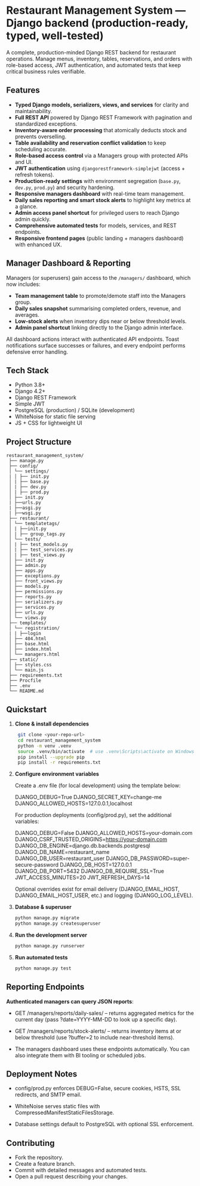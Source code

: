 # Restaurant Management System — Django backend (production-ready, typed, well-tested)

A complete, production-minded Django REST backend for restaurant operations. Manage menus, inventory, tables, reservations, and orders with role-based access, JWT authentication, and automated tests that keep critical business rules verifiable.

## Features

- **Typed Django models, serializers, views, and services** for clarity and maintainability.
- **Full REST API** powered by Django REST Framework with pagination and standardized exceptions.
- **Inventory-aware order processing** that atomically deducts stock and prevents overselling.
- **Table availability and reservation conflict validation** to keep scheduling accurate.
- **Role-based access control** via a Managers group with protected APIs and UI.
- **JWT authentication** using `djangorestframework-simplejwt` (access + refresh tokens).
- **Production-ready settings** with environment segregation (`base.py`, `dev.py`, `prod.py`) and security hardening.
- **Responsive managers dashboard** with real-time team management.
- **Daily sales reporting and smart stock alerts** to highlight key metrics at a glance.
- **Admin access panel shortcut** for privileged users to reach Django admin quickly.
- **Comprehensive automated tests** for models, services, and REST endpoints.
- **Responsive frontend pages** (public landing + managers dashboard) with enhanced UX.

## Manager Dashboard & Reporting

Managers (or superusers) gain access to the `/managers/` dashboard, which now includes:

- **Team management table** to promote/demote staff into the Managers group.
- **Daily sales snapshot** summarising completed orders, revenue, and averages.
- **Low-stock alerts** when inventory dips near or below threshold levels.
- **Admin panel shortcut** linking directly to the Django admin interface.

All dashboard actions interact with authenticated API endpoints. Toast notifications surface successes or failures, and every endpoint performs defensive error handling.

## Tech Stack

- Python 3.8+
- Django 4.2+
- Django REST Framework
- Simple JWT
- PostgreSQL (production) / SQLite (development)
- WhiteNoise for static file serving
- JS + CSS for lightweight UI

## Project Structure

   ```
   restaurant_management_system/
    ├── manage.py
    ├── config/
    │ └── settings/
    | │ ├── init.py
    │ | ├── base.py
    │ | ├── dev.py
    │ | ├── prod.py
    │ ├── init.py
    | ├──urls.py
    | ├──asgi.py
    | ├──wsgi.py
    ├── restaurant/
    │ └── templatetags/
    │ | ├──init.py
    │ | ├── group_tags.py
    │ └── tests/
    │ | ├── test_models.py
    │ | ├── test_services.py
    │ | ├── test_views.py
    │ ├── init.py
    │ ├── admin.py
    │ ├── apps.py
    │ ├── exceptions.py
    │ ├── front_views.py
    │ ├── models.py
    │ ├── permissions.py
    │ ├── reports.py
    │ ├── serializers.py
    │ ├── services.py
    │ ├── urls.py
    │ └── views.py
    ├── templates/
    │ └── registration/
    | | ├──login
    │ ├── 404.html
    │ ├── base.html
    │ ├── index.html
    │ └── managers.html
    ├── static/
    │ ├── styles.css
    │ └── main.js
    ├── requirements.txt
    ├── Procfile
    ├── .env
    └── README.md
   ```

## Quickstart

1. **Clone & install dependencies**

   ```bash
    git clone <your-repo-url>
    cd restaurant_management_system
    python -m venv .venv
    source .venv/bin/activate  # use .venv\Scripts\activate on Windows
    pip install --upgrade pip
    pip install -r requirements.txt

   ```

2. **Configure environment variables**

   Create a .env file (for local development) using the template below:

   DJANGO_DEBUG=True
   DJANGO_SECRET_KEY=change-me
   DJANGO_ALLOWED_HOSTS=127.0.0.1,localhost

   For production deployments (config/prod.py), set the additional variables:

   DJANGO_DEBUG=False
   DJANGO_ALLOWED_HOSTS=your-domain.com
   DJANGO_CSRF_TRUSTED_ORIGINS=https://your-domain.com
   DJANGO_DB_ENGINE=django.db.backends.postgresql
   DJANGO_DB_NAME=restaurant_name
   DJANGO_DB_USER=restaurant_user
   DJANGO_DB_PASSWORD=super-secure-password
   DJANGO_DB_HOST=127.0.0.1
   DJANGO_DB_PORT=5432
   DJANGO_DB_REQUIRE_SSL=True
   JWT_ACCESS_MINUTES=20
   JWT_REFRESH_DAYS=14

   Optional overrides exist for email delivery (DJANGO_EMAIL_HOST, DJANGO_EMAIL_HOST_USER, etc.) and logging (DJANGO_LOG_LEVEL).

3. **Database & superuser**

   ```bash
   python manage.py migrate
   python manage.py createsuperuser

   ```

4. **Run the development server**

   ```bash
   python manage.py runserver

   ```

5. **Run automated tests**

   ```bash
   python manage.py test
   ```

## Reporting Endpoints

**Authenticated managers can query JSON reports**:

- GET /managers/reports/daily-sales/ – returns aggregated metrics for the current day (pass ?date=YYYY-MM-DD to look up a specific day).

- GET /managers/reports/stock-alerts/ – returns inventory items at or below threshold (use ?buffer=2 to include near-threshold items).

- The managers dashboard uses these endpoints automatically. You can also integrate them with BI tooling or scheduled jobs.

## Deployment Notes

- config/prod.py enforces DEBUG=False, secure cookies, HSTS, SSL redirects, and SMTP email.

- WhiteNoise serves static files with CompressedManifestStaticFilesStorage.

- Database settings default to PostgreSQL with optional SSL enforcement.

## Contributing

- Fork the repository.
- Create a feature branch.
- Commit with detailed messages and automated tests.
- Open a pull request describing your changes.
